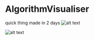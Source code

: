 # AlgorithmVisualiser
quick thing made in 2 days
![alt text](https://i.imgur.com/g9vk9WE.png "unsorted")


![alt text](https://i.imgur.com/nwdPBnz.png "sorted")
